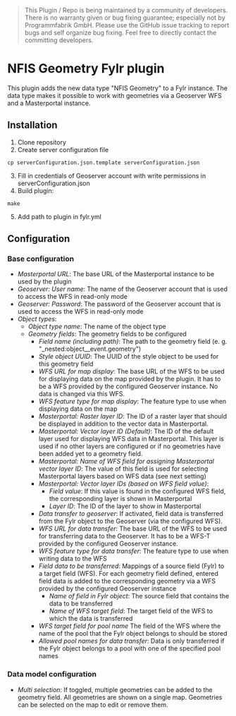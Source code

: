 > This Plugin / Repo is being maintained by a community of developers.
There is no warranty given or bug fixing guarantee; especially not by
Programmfabrik GmbH. Please use the GitHub issue tracking to report bugs
and self organize bug fixing. Feel free to directly contact the committing
developers.

# NFIS Geometry Fylr plugin

This plugin adds the new data type "NFIS Geometry" to a Fylr instance. The data type makes it possible to work with geometries via a Geoserver WFS and a Masterportal instance.


## Installation

1. Clone repository
2. Create server configuration file
```
cp serverConfiguration.json.template serverConfiguration.json
```
3. Fill in credentials of Geoserver account with write permissions in serverConfiguration.json
4. Build plugin:
```
make
```
5. Add path to plugin in fylr.yml

## Configuration

### Base configuration

* *Masterportal URL*: The base URL of the Masterportal instance to be used by the plugin
* *Geoserver: User name*: The name of the Geoserver account that is used to access the WFS in read-only mode
* *Geoserver: Password*: The password of the Geoserver account that is used to access the WFS in read-only mode
* *Object types*: 
    * *Object type name*: The name of the object type
    * *Geometry fields*: The geometry fields to be configured
        * *Field name (including path)*: The path to the geometry field (e. g. "_nested:object__event.geometry")
        * *Style object UUID*: The UUID of the style object to be used for this geometry field
        * *WFS URL for map display*: The base URL of the WFS to be used for displaying data on the map provided by the plugin. It has to be a WFS provided by the configured Geoserver instance. No data is changed via this WFS.
        * *WFS feature type for map display*: The feature type to use when displaying data on the map
        * *Masterportal: Raster layer ID*: The ID of a raster layer that should be displayed in addition to the vector data in Masterportal.
        * *Masterportal: Vector layer ID (Default)*: The ID of the default layer used for displaying WFS data in Masterportal. This layer is used if no other layers are configured or if no geometries have been added yet to a geometry field.
        * *Masterportal: Name of WFS field for assigning Masterportal vector layer ID*: The value of this field is used for selecting Masterportal layers based on WFS data (see next setting)
        * *Masterportal: Vector layer IDs (based on WFS field value)*:
           * *Field value*: If this value is found in the configured WFS field, the corresponding layer is shown in Masterportal
           * *Layer ID*: The ID of the layer to show in Masterportal
        * *Data transfer to geoserver*: If activated, field data is transferred from the Fylr object to the Geoserver (via the configured WFS).
        * *WFS URL for data transfer*: The base URL of the WFS to be used for transferring data to the Geoserver. It has to be a WFS-T provided by the configured Geoserver instance.
        * *WFS feature type for data transfer*: The feature type to use when writing data to the WFS
        * *Field data to be transferred*: Mappings of a source field (Fylr) to a target field (WFS). For each geometry field defined, entered field data is added to the corresponding geometry via a WFS provided by the configured Geoserver instance
           * *Name of field in Fylr object*: The source field that contains the data to be transferred
           * *Name of WFS target field*: The target field of the WFS to which the data is transferred
        * *WFS target field for pool name* The field of the WFS where the name of the pool that the Fylr object belongs to should be stored
        * *Allowed pool names for data transfer*: Data is only transferred if the Fylr object belongs to a pool with one of the specified pool names

### Data model configuration

* *Multi selection*: If toggled, multiple geometries can be added to the geometry field. All geometries are shown on a single map. Geometries can be selected on the map to edit or remove them.
